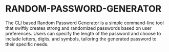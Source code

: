 # RANDOM-PASSWORD-GENERATOR

The CLI based Random Password Generator is a simple command-line tool that swiftly creates strong and randomized passwords based on user preferences. Users can specify the length of the password and choose to include letters, digits, and symbols, tailoring the generated password to their specific needs.
